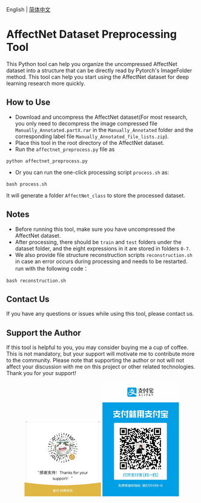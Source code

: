 English | [简体中文](README_ch.md)
# AffectNet Dataset Preprocessing Tool
This Python tool can help you organize the uncompressed AffectNet dataset into a structure that can be directly read by Pytorch's ImageFolder method. This tool can help you start using the AffectNet dataset for deep learning research more quickly.

## How to Use

- Download and uncompress the AffectNet dataset(For most research, you only need to decompress the image compressed file ``Manually_Annotated.partX.rar`` in the ``Manually_Annotated`` folder and the corresponding label file ``Manually_Annotated_file_lists.zip``).
- Place this tool in the root directory of the AffectNet dataset.
- Run the ``affectnet_preprocess.py`` file as 
```shell
python affectnet_preprocess.py
```
- Or you can run the one-click processing script ``process.sh`` as:
```shell
bash process.sh
```
It will generate a folder ``AffectNet_class`` to store the processed dataset.

## Notes

- Before running this tool, make sure you have uncompressed the AffectNet dataset.
- After processing, there should be ``train`` and ``test`` folders under the dataset folder, and the eight expressions in it are stored in folders ``0-7``.
- We also provide file structure reconstruction scripts ``reconstruction.sh`` in case an error occurs during processing and needs to be restarted. run with the following code：
```shell
bash reconstruction.sh
```

## Contact Us

If you have any questions or issues while using this tool, please contact us.

## Support the Author

If this tool is helpful to you, you may consider buying me a cup of coffee. This is not mandatory, but your support will motivate me to contribute more to the community. Please note that supporting the author or not will not affect your discussion with me on this project or other related technologies. Thank you for your support!

<div align="center">
    <img src="./pic/wechat_pay.jpg" width="40%" alt="微信支付">
    <img src="./pic/alipay.jpg" width="40%" alt="支付宝">
</div>
